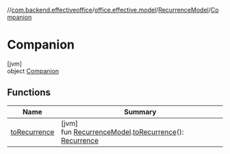 //[com.backend.effectiveoffice](../../../../index.md)/[office.effective.model](../../index.md)/[RecurrenceModel](../index.md)/[Companion](index.md)

# Companion

[jvm]\
object [Companion](index.md)

## Functions

| Name | Summary |
|---|---|
| [toRecurrence](to-recurrence.md) | [jvm]<br>fun [RecurrenceModel](../index.md).[toRecurrence](to-recurrence.md)(): [Recurrence](../../-recurrence/index.md) |
